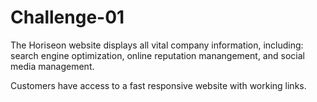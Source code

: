 # Challenge-01

The Horiseon website displays all vital company information, including: 
search engine optimization, online reputation manangement, and social media management.

Customers have access to a fast responsive website with working links.
